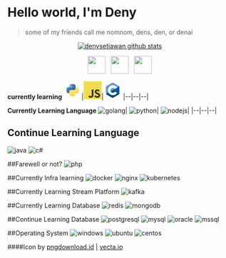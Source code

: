 # Hello world, I'm Deny
> some of my friends call me nomnom, dens, den, or denai

<p align="center">
  <a href="https://github.com/denysetiawan28"><img src="https://github-readme-stats.vercel.app/api?username=denysetiawan28&amp;hide_border=true&amp;show_icons=true&amp;theme=react" alt="denysetiawan github stats"></a>
</p>

<p align="center">
  <a href="https://discordapp.com/users/195547633656397824"><img height="40px" width="40px" src="https://symbols.getvecta.com/stencil_78/72_discord-tile.213125d9e8.svg" /></a> &nbsp;
  <a href="https://steamcommunity.com/id/screwcork"><img height="40px" width="40px" src="https://symbols.getvecta.com/stencil_96/95_steam-icon.48411dd3f8.svg" /></a> <space> &nbsp;</space>
  <a href="https://open.spotify.com/user/21qholackpgjlblhogatpcaxi?si=c8ca4438b4f2454a"><img height="40px" width="40px" src="https://symbols.getvecta.com/stencil_96/67_spotify-tile.8c1aae57ca.svg" /></a> 
</p>


**currently learning**
<img title="Python" alt="Python" width="40px" src="https://raw.githubusercontent.com/github/explore/master/topics/python/python.png" />|<img alt="JS" title="JavaScript" width="40px" src="https://raw.githubusercontent.com/github/explore/master/topics/javascript/javascript.png">|<img title="C" alt="C" width="40px" src="https://raw.githubusercontent.com/github/explore/master/topics/c/c.png">
|--|--|--|


**Currently Learning Language**
<img title="golang" alt="golang" height="40px" width="40px" src="https://symbols.getvecta.com/stencil_82/4_go-language-vertical.a72b6d50f4.svg" />|
<img title="python" alt="python" height="40px" width="40px" src="https://symbols.getvecta.com/stencil_92/75_python-vertical.89957e9945.svg" />|
<img title="nodejs" alt="nodejs" height="40px" width="40px" src="https://symbols.getvecta.com/stencil_89/65_nodejs-icon.40ac81e939.svg" />|
|--|--|--|


## Continue Learning Language
<img title="java" alt="java" height="40px" width="40px" src="https://symbols.getvecta.com/stencil_85/11_java-vertical.476edba08d.svg" />
<img title="c#" alt="c#" height="40px" width="40px" src="https://img2.pngdownload.id/20180831/iua/kisspng-c-programming-language-logo-microsoft-visual-stud-atlas-portfolio-5b89919299aab1.1956912415357423546294.jpg" />

##Farewell or not?
<img title="php" alt="php" height="40px" width="40px" src="https://symbols.getvecta.com/stencil_91/60_php.2555b4f2a6.svg" />

##Currently Infra learning
<img title="docker" alt="docker" height="40px" width="40px" src="https://symbols.getvecta.com/stencil_78/88_docker-official.d10249e59b.svg"/>
<img title="nginx" alt="nginx" height="40px" width="40px" src="https://symbols.getvecta.com/stencil_89/48_nginx-icon.09661a73ff.svg"/>
<img title="kubernetes" alt="kubernetes" height="40px" width="40px" src="https://symbols.getvecta.com/stencil_86/47_kubernetes-icon.0ceba07af6.svg"/>

##Currently Learning Stream Platform
<img title="kafka" alt="kafka" height="40px" width="40px" src="https://symbols.getvecta.com/stencil_74/14_apache-kafka-icon.348944fddb.svg"/>

##Currently Learning Database
<img title="redis" alt="redis" height="40px" width="40px" src="https://symbols.getvecta.com/stencil_94/51_redis-icon.61d14dc02a.svg"/>
<img title="mongodb" alt="mongodb" height="40px" width="40px" src="https://symbols.getvecta.com/stencil_261/25_mongodb.cef7d00b8a.svg"/>

##Continue Learning Database
<img title="postgresql" alt="postgresql" height="40px" width="40px" src="https://symbols.getvecta.com/stencil_261/33_postgresql.2657499023.svg"/>
<img title="mysql" alt="mysql" height="40px" width="40px" src="https://symbols.getvecta.com/stencil_88/137_mysql-official.c213f87f65.svg"/>
<img title="oracle" alt="oracle" height="40px" width="40px" src="https://symbols.getvecta.com/stencil_90/62_oracle.a22e15c665.svg"/>
<img title="mssql" alt="mssql" height="40px" width="40px" src="https://img2.pngdownload.id/20180407/xhq/kisspng-microsoft-sql-server-database-server-computer-serv-microsoft-5ac96fb17becd0.0011765415231507695076.jpg" />

##Operating System
<img title="windows" alt="windows" height="40px" width="40px" src="https://symbols.getvecta.com/stencil_88/79_microsoft-icon.bc8dc052fe.svg" />
<img title="ubuntu" alt="ubuntu" height="40px" width="40px" src="https://symbols.getvecta.com/stencil_99/5_ubuntu-icon.0377e67ad2.svg" />
<img title="centos" alt="centos" height="40px" width="40px" src="https://symbols.getvecta.com/stencil_76/35_centos.1b36e919bc.svg" />

####Icon by
<a target="_blank" href="https://pngdownload.id">pngdownload.id</a> |
<a target="_blank" href="https://symbols.getvecta.com">vecta.io</a> 

